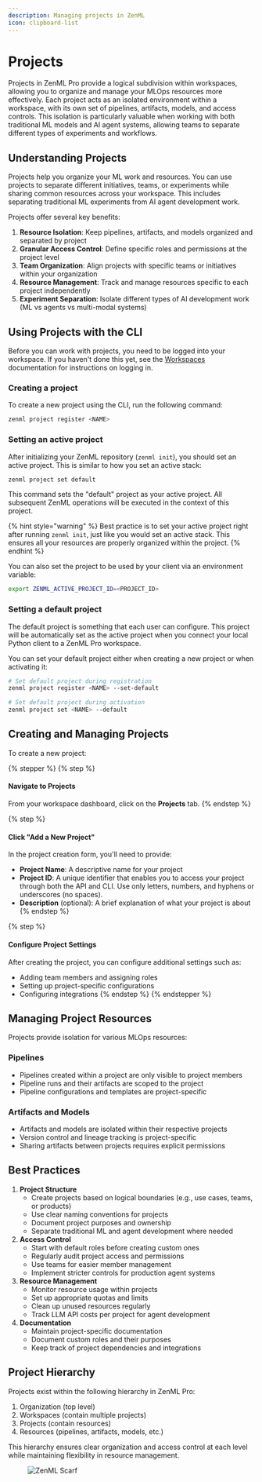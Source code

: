 ```yaml
---
description: Managing projects in ZenML
icon: clipboard-list
---
```


# Projects

Projects in ZenML Pro provide a logical subdivision within workspaces, allowing you to organize and manage your MLOps resources more effectively. Each project acts as an isolated environment within a workspace, with its own set of pipelines, artifacts, models, and access controls. This isolation is particularly valuable when working with both traditional ML models and AI agent systems, allowing teams to separate different types of experiments and workflows.

## Understanding Projects

Projects help you organize your ML work and resources. You can use projects to separate different initiatives, teams, or experiments while sharing common resources across your workspace. This includes separating traditional ML experiments from AI agent development work.

Projects offer several key benefits:

1. **Resource Isolation**: Keep pipelines, artifacts, and models organized and separated by project
2. **Granular Access Control**: Define specific roles and permissions at the project level
3. **Team Organization**: Align projects with specific teams or initiatives within your organization
4. **Resource Management**: Track and manage resources specific to each project independently
5. **Experiment Separation**: Isolate different types of AI development work (ML vs agents vs multi-modal systems)

## Using Projects with the CLI

Before you can work with projects, you need to be logged into your workspace. If you haven't done this yet, see the [Workspaces](workspaces.md#using-the-cli) documentation for instructions on logging in.

### Creating a project

To create a new project using the CLI, run the following command:

```bash
zenml project register <NAME>
```

### Setting an active project

After initializing your ZenML repository (`zenml init`), you should set an active project. This is similar to how you set an active stack:

```bash
zenml project set default
```

This command sets the "default" project as your active project. All subsequent ZenML operations will be executed in the context of this project.

{% hint style="warning" %}
Best practice is to set your active project right after running `zenml init`, just like you would set an active stack. This ensures all your resources are properly organized within the project.
{% endhint %}

You can also set the project to be used by your client via an environment variable:

```bash
export ZENML_ACTIVE_PROJECT_ID=<PROJECT_ID>
```

### Setting a default project

The default project is something that each user can configure. This project will be automatically set as the active project when you connect your local Python client to a ZenML Pro workspace.

You can set your default project either when creating a new project or when activating it:

```bash
# Set default project during registration
zenml project register <NAME> --set-default

# Set default project during activation
zenml project set <NAME> --default
```

## Creating and Managing Projects

To create a new project:

{% stepper %}
{% step %}
#### Navigate to Projects

From your workspace dashboard, click on the **Projects** tab.
{% endstep %}

{% step %}
#### Click "Add a New Project"

In the project creation form, you'll need to provide:

* **Project Name**: A descriptive name for your project
* **Project ID**: A unique identifier that enables you to access your project through both the API and CLI. Use only letters, numbers, and hyphens or underscores (no spaces).
* **Description** (optional): A brief explanation of what your project is about
{% endstep %}

{% step %}
#### Configure Project Settings

After creating the project, you can configure additional settings such as:

* Adding team members and assigning roles
* Setting up project-specific configurations
* Configuring integrations
{% endstep %}
{% endstepper %}

## Managing Project Resources

Projects provide isolation for various MLOps resources:

### Pipelines

* Pipelines created within a project are only visible to project members
* Pipeline runs and their artifacts are scoped to the project
* Pipeline configurations and templates are project-specific

### Artifacts and Models

* Artifacts and models are isolated within their respective projects
* Version control and lineage tracking is project-specific
* Sharing artifacts between projects requires explicit permissions

## Best Practices

1. **Project Structure**
   * Create projects based on logical boundaries (e.g., use cases, teams, or products)
   * Use clear naming conventions for projects
   * Document project purposes and ownership
   * Separate traditional ML and agent development where needed
2. **Access Control**
   * Start with default roles before creating custom ones
   * Regularly audit project access and permissions
   * Use teams for easier member management
   * Implement stricter controls for production agent systems
3. **Resource Management**
   * Monitor resource usage within projects
   * Set up appropriate quotas and limits
   * Clean up unused resources regularly
   * Track LLM API costs per project for agent development
4. **Documentation**
   * Maintain project-specific documentation
   * Document custom roles and their purposes
   * Keep track of project dependencies and integrations

## Project Hierarchy

Projects exist within the following hierarchy in ZenML Pro:

1. Organization (top level)
2. Workspaces (contain multiple projects)
3. Projects (contain resources)
4. Resources (pipelines, artifacts, models, etc.)

This hierarchy ensures clear organization and access control at each level while maintaining flexibility in resource management.

<figure><img src="https://static.scarf.sh/a.png?x-pxid=f0b4f458-0a54-4fcd-aa95-d5ee424815bc" alt="ZenML Scarf"><figcaption></figcaption></figure>
